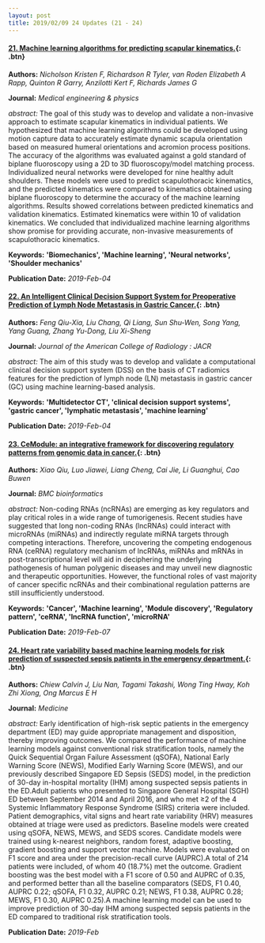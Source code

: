 ```yaml
---
layout: post
title: 2019/02/09 24 Updates (21 - 24)
---
```

#### [21. Machine learning algorithms for predicting scapular kinematics.](https://linkinghub.elsevier.com/retrieve/pii/S1350-4533(19)30016-5){: .btn}
**Authors:** *Nicholson Kristen F, Richardson R Tyler, van Roden Elizabeth A Rapp, Quinton R Garry, Anzilotti Kert F, Richards James G*

**Journal:** *Medical engineering & physics*

*abstract:* The goal of this study was to develop and validate a non-invasive approach to estimate scapular kinematics in individual patients. We hypothesized that machine learning algorithms could be developed using motion capture data to accurately estimate dynamic scapula orientation based on measured humeral orientations and acromion process positions. The accuracy of the algorithms was evaluated against a gold standard of biplane fluoroscopy using a 2D to 3D fluoroscopy/model matching process. Individualized neural networks were developed for nine healthy adult shoulders. These models were used to predict scapulothoracic kinematics, and the predicted kinematics were compared to kinematics obtained using biplane fluoroscopy to determine the accuracy of the machine learning algorithms. Results showed correlations between predicted kinematics and validation kinematics. Estimated kinematics were within 10 of validation kinematics. We concluded that individualized machine learning algorithms show promise for providing accurate, non-invasive measurements of scapulothoracic kinematics.

**Keywords:** **'Biomechanics', 'Machine learning', 'Neural networks', 'Shoulder mechanics'**

**Publication Date:** *2019-Feb-04*

#### [22. An Intelligent Clinical Decision Support System for Preoperative Prediction of Lymph Node Metastasis in Gastric Cancer.](https://linkinghub.elsevier.com/retrieve/pii/S1546-1440(18)31582-5){: .btn}
**Authors:** *Feng Qiu-Xia, Liu Chang, Qi Liang, Sun Shu-Wen, Song Yang, Yang Guang, Zhang Yu-Dong, Liu Xi-Sheng*

**Journal:** *Journal of the American College of Radiology : JACR*

*abstract:* The aim of this study was to develop and validate a computational clinical decision support system (DSS) on the basis of CT radiomics features for the prediction of lymph node (LN) metastasis in gastric cancer (GC) using machine learning-based analysis.

**Keywords:** **'Multidetector CT', 'clinical decision support systems', 'gastric cancer', 'lymphatic metastasis', 'machine learning'**

**Publication Date:** *2019-Feb-04*

#### [23. CeModule: an integrative framework for discovering regulatory patterns from genomic data in cancer.](https://bmcbioinformatics.biomedcentral.com/articles/10.1186/s12859-019-2654-3){: .btn}
**Authors:** *Xiao Qiu, Luo Jiawei, Liang Cheng, Cai Jie, Li Guanghui, Cao Buwen*

**Journal:** *BMC bioinformatics*

*abstract:* Non-coding RNAs (ncRNAs) are emerging as key regulators and play critical roles in a wide range of tumorigenesis. Recent studies have suggested that long non-coding RNAs (lncRNAs) could interact with microRNAs (miRNAs) and indirectly regulate miRNA targets through competing interactions. Therefore, uncovering the competing endogenous RNA (ceRNA) regulatory mechanism of lncRNAs, miRNAs and mRNAs in post-transcriptional level will aid in deciphering the underlying pathogenesis of human polygenic diseases and may unveil new diagnostic and therapeutic opportunities. However, the functional roles of vast majority of cancer specific ncRNAs and their combinational regulation patterns are still insufficiently understood.

**Keywords:** **'Cancer', 'Machine learning', 'Module discovery', 'Regulatory pattern', 'ceRNA', 'lncRNA function', 'microRNA'**

**Publication Date:** *2019-Feb-07*

#### [24. Heart rate variability based machine learning models for risk prediction of suspected sepsis patients in the emergency department.](http://Insights.ovid.com/pubmed?pmid=30732136){: .btn}
**Authors:** *Chiew Calvin J, Liu Nan, Tagami Takashi, Wong Ting Hway, Koh Zhi Xiong, Ong Marcus E H*

**Journal:** *Medicine*

*abstract:* Early identification of high-risk septic patients in the emergency department (ED) may guide appropriate management and disposition, thereby improving outcomes. We compared the performance of machine learning models against conventional risk stratification tools, namely the Quick Sequential Organ Failure Assessment (qSOFA), National Early Warning Score (NEWS), Modified Early Warning Score (MEWS), and our previously described Singapore ED Sepsis (SEDS) model, in the prediction of 30-day in-hospital mortality (IHM) among suspected sepsis patients in the ED.Adult patients who presented to Singapore General Hospital (SGH) ED between September 2014 and April 2016, and who met ≥2 of the 4 Systemic Inflammatory Response Syndrome (SIRS) criteria were included. Patient demographics, vital signs and heart rate variability (HRV) measures obtained at triage were used as predictors. Baseline models were created using qSOFA, NEWS, MEWS, and SEDS scores. Candidate models were trained using k-nearest neighbors, random forest, adaptive boosting, gradient boosting and support vector machine. Models were evaluated on F1 score and area under the precision-recall curve (AUPRC).A total of 214 patients were included, of whom 40 (18.7%) met the outcome. Gradient boosting was the best model with a F1 score of 0.50 and AUPRC of 0.35, and performed better than all the baseline comparators (SEDS, F1 0.40, AUPRC 0.22; qSOFA, F1 0.32, AUPRC 0.21; NEWS, F1 0.38, AUPRC 0.28; MEWS, F1 0.30, AUPRC 0.25).A machine learning model can be used to improve prediction of 30-day IHM among suspected sepsis patients in the ED compared to traditional risk stratification tools.



**Publication Date:** *2019-Feb*

